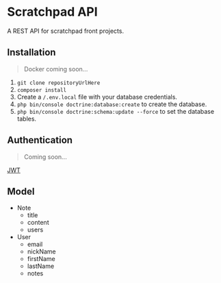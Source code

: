 # Scratchpad API

A REST API for scratchpad front projects.

## Installation

> Docker coming soon...

1. `git clone repositoryUrlHere`
1. `composer install`
1. Create a `/.env.local` file with your database credentials.
1. `php bin/console doctrine:database:create` to create the database.
1. `php bin/console doctrine:schema:update --force` to set the database tables.

## Authentication

> Coming soon...
>
[JWT](https://jwt.io)

## Model

- Note
    - title
    - content
    - users
- User
    - email
    - nickName
    - firstName
    - lastName
    - notes